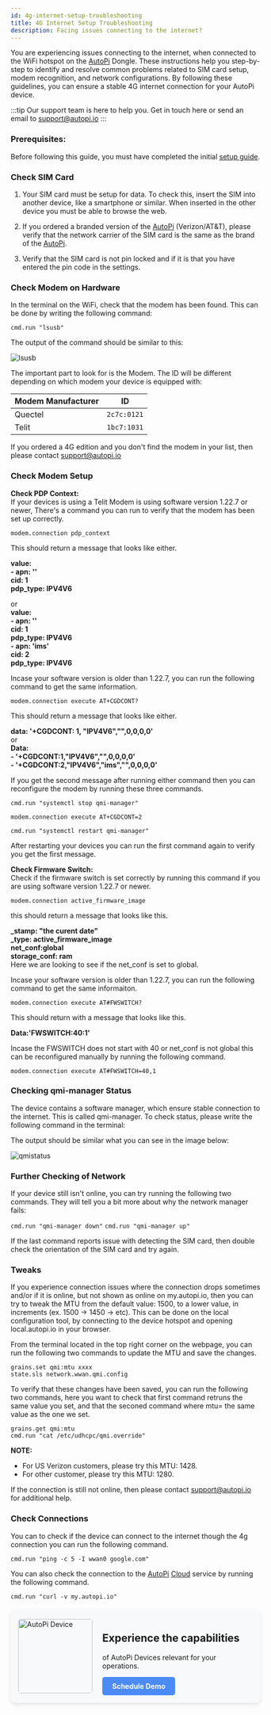 ```yaml
---
id: 4g-internet-setup-troubleshooting
title: 4G Internet Setup Troubleshooting
description: Facing issues connecting to the internet? 
---
```


You are experiencing issues connecting to the internet, when connected to the WiFi hotspot on the [AutoPi](https://www.autopi.io) Dongle. These instructions help you step-by-step to identify and resolve common problems related to SIM card setup, modem recognition, and network configurations. By following these guidelines, you can ensure a stable 4G internet connection for your AutoPi device. 

:::tip Our support team is here to help you.
Get in touch here or send an email to support@autopi.io
:::

### Prerequisites:
Before following this guide, you must have completed the initial [setup guide](/getting_started/autopi_tmu_cm4/index.md).

### Check SIM Card

1. Your SIM card must be setup for data. To check this, insert the SIM into another device, like a smartphone or similar. When inserted in the other device you must be able to browse the web.

1. If you ordered a branded version of the [AutoPi](https://www.autopi.io) (Verizon/AT&T), please verify that the network carrier of the SIM card is the same as the brand of the [AutoPi](https://www.autopi.io).

1. Verify that the SIM card is not pin locked and if it is that you have entered the pin code in the settings. 

### Check Modem on Hardware
In the terminal on the WiFi, check that the modem has been found. This can be done by writing the following command:

`cmd.run "lsusb" `

The output of the command should be similar to this:

![lsusb](/img/getting_started/autopi_tmu_cm4/4g_internet_setup_troubleshooting/lsusb.jpg)

The important part to look for is the Modem. The ID will be different depending on which modem your device is equipped with:

| **Modem Manufacturer** | **ID**      |
|------------------------|-------------|
| Quectel                | `2c7c:0121` |
| Telit                  | `1bc7:1031` |

If you ordered a 4G edition and you don't find the modem in your list, then please contact support@autopi.io

### Check Modem Setup
**Check PDP Context:**  
If your devices is using a Telit Modem is using software version 1.22.7 or newer,
There's a command you can run to verify that the modem has been set up correctly. 

`modem.connection pdp_context`

This should return a message that looks like either.

**value:**  
**- apn: ''**  
**cid: 1**  
**pdp_type: IPV4V6**  

or  
**value:**  
**- apn: ''**  
**cid: 1**  
**pdp_type: IPV4V6**  
**- apn: 'ims'**  
**cid: 2**  
**pdp_type: IPV4V6**  

Incase your software version is older than 1.22.7, you can run the following command to get the same information. 

`modem.connection execute AT+CGDCONT?`

This should return a message that looks like either. 

**data: '+CGDCONT: 1, "IPV4V6","",0,0,0,0'**  
or  
**Data:**   
**- '+CGDCONT:1,"IPV4V6","",0,0,0,0'**   
**- '+CGDCONT:2,"IPV4V6","ims","",0,0,0,0'**

If you get the second message after running either command then you can reconfigure the modem by running these three commands.

`cmd.run "systemctl stop qmi-manager"`

`modem.connection execute AT+CGDCONT=2`

`cmd.run "systemctl restart qmi-manager"`

After restarting your devices you can run the first command again to verify you get the first message. 

**Check Firmware Switch:**  
Check if the firmware switch is set correctly by running this command if you are using software version 1.22.7 or newer.

`modem.connection active_firmware_image`  

this should return a message that looks like this.  

**_stamp: "the curent date"**  
**_type: active_firmware_image**  
**net_conf:global**  
**storage_conf: ram**  
Here we are looking to see if the net_conf is set to global.

Incase your software version is older than 1.22.7, you can run the following command to get the same informaiton.  

`modem.connection execute AT#FWSWITCH?`

This should return with a message that looks like this. 

**Data:'FWSWITCH:40:1'**  

Incase the FWSWITCH does not start with 40 or net_conf is not global this can be reconfigured manually by running the following command.

`modem.connection execute AT#FWSWITCH=40,1`


### Checking qmi-manager Status
The device contains a software manager, which ensure stable connection to the internet. This is called qmi-manager. To check status, please write the following command in the terminal:

The output should be similar what you can see in the image below:

![qmistatus](/img/getting_started/autopi_tmu_cm4/4g_internet_setup_troubleshooting/qmistatus.jpg)

### Further Checking of Network

If your device still isn't online, you can try running the following two commands. They will tell you a bit more about why the network manager fails:

`cmd.run "qmi-manager down"`
`cmd.run "qmi-manager up"`

If the last command reports issue with detecting the SIM card, then double check the orientation of the SIM card and try again.

### Tweaks

If you experience connection issues where the connection drops sometimes and/or if it is online, but not shown as online on my.autopi.io, then you can try to tweak the MTU from the default value: 1500, to a lower value, in increments (ex. 1500 -> 1450 -> etc).
This can be done on the local configuration tool, by connecting to the device hotspot and opening local.autopi.io in your browser.

From the terminal located in the top right corner on the webpage, you can run the following two commands to update the MTU and save the changes.

`grains.set qmi:mtu xxxx`  
`state.sls network.wwan.qmi.config`

To verify that these changes have been saved, you can run the following two commands, here you want to check that first command retruns the same value you set, and that the seconed command where mtu= the same value as the one we set.    

`grains.get qmi:mtu`  
`cmd.run "cat /etc/udhcpc/qmi.override"`

**NOTE:**
- For US Verizon customers, please try this MTU: 1428.     
- For other customer, please try this MTU: 1280.

If the connection is still not online, then please contact support@autopi.io for additional help.

### Check Connections

You can to check if the device can connect to the internet though the 4g connection you can run the following command.

`cmd.run "ping -c 5 -I wwan0 google.com"`

You can also check the connection to the [AutoPi](https://www.autopi.io) [Cloud](https://www.autopi.io/software-platform/cloud-management) service by running the following command. 

`cmd.run "curl -v my.autopi.io"`

<div style="
  display: flex; 
  align-items: center; 
  background: #f8f9fa; 
  padding: 20px; 
  border-radius: 10px; 
  box-shadow: 0px 4px 10px rgba(0, 0, 0, 0.1); 
  max-width: 600px; 
  margin: 20px auto;
  padding: 15px;
">

  <img src="/img/Kopi-af-UGE-46.png" alt="AutoPi Device" style="width: 150px; margin-right: 20px; border-radius: 5px;" />

  <div>
    <h2>Experience the capabilities</h2>
    <p>of AutoPi Devices relevant for your operations.</p>
    <a href="/schedule-demo" style="
      display: inline-block; 
      padding: 10px 20px; 
      background: #4c8bf5; 
      color: #fff; 
      text-decoration: none; 
      font-weight: bold; 
      border-radius: 5px; 
      transition: background 0.3s ease;
    ">Schedule Demo</a>
  </div>

</div>


